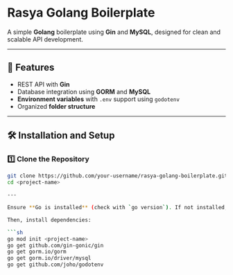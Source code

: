 # Rasya Golang Boilerplate

A simple **Golang** boilerplate using **Gin** and **MySQL**, designed for clean and scalable API development.

---

## 🚀 Features
- REST API with **Gin**
- Database integration using **GORM** and **MySQL**
- **Environment variables** with `.env` support using `godotenv`
- Organized **folder structure**

---

## 🛠️ Installation and Setup

### 1️⃣ **Clone the Repository**
```sh
git clone https://github.com/your-username/rasya-golang-boilerplate.git
cd <project-name>

---

Ensure **Go is installed** (check with `go version`). If not installed, [download Go](https://go.dev/dl/) first.

Then, install dependencies:

```sh
go mod init <project-name>
go get github.com/gin-gonic/gin
go get gorm.io/gorm
go get gorm.io/driver/mysql
go get github.com/joho/godotenv